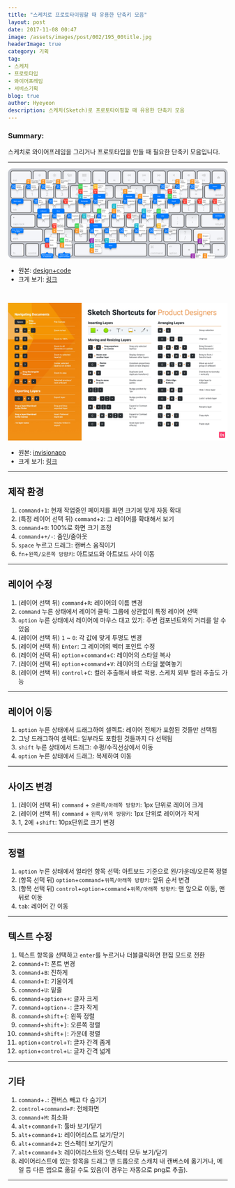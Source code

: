 ```yaml
---
title: "스케치로 프로토타이핑할 때 유용한 단축키 모음"
layout: post
date: 2017-11-08 00:47
image: /assets/images/post/002/195_00title.jpg
headerImage: true
category: 기획
tag:
- 스케치
- 프로토타입
- 와이어프레임
- 서비스기획
blog: true
author: Hyeyeon
description: 스케치(Sketch)로 프로토타이핑할 때 유용한 단축키 모음
---
```


### Summary:

스케치로 와이어프레임을 그리거나 프로토타입을 만들 때 필요한 단축키 모음입니다.

---

![pic1](/assets/images/post/002/195_01.png)

* 원본: [design+code](http://v1.designcode.io/sketch-keyboard)
* 크게 보기: [링크](https://imyeonn.github.io/assets/images/post/002/195_01.png)

<br>

![pic1](/assets/images/post/002/195_02.jpg)

* 원본: [invisionapp](https://www.invisionapp.com/blog/sketch-shortcuts/)
* 크게 보기: [링크](https://imyeonn.github.io/assets/images/post/002/195_02.jpg)

---

## 제작 환경

1. `command`+`1`: 현재 작업중인 페이지를 화면 크기에 맞게 자동 확대
2. (특정 레이어 선택 뒤) `command`+`2`: 그 레이어를 확대해서 보기
3. `command`+`0`: 100%로 화면 크기 조정
4. `command`+`+/-`: 줌인/줌아웃
5. `space` 누르고 드래그: 캔버스 움직이기
6. `fn`+`왼쪽/오른쪽 방향키`: 아트보드와 아트보드 사이 이동

---

## 레이어 수정

1. (레이어 선택 뒤) `command`+`R`: 레이어의 이름 변경
2. `command` 누른 상태에서 레이어 클릭: 그룹에 상관없이 특정 레이어 선택
3. `option` 누른 상태에서 레이어에 마우스 대고 있기: 주변 컴포넌트와의 거리를 알 수 있음
4. (레이어 선택 뒤) `1` ~ `0`: 각 값에 맞게 투명도 변경
5. (레이어 선택 뒤) `Enter`: 그 레이어의 벡터 포인트 수정
6. (레이어 선택 뒤) `option`+`command`+`C`: 레이어의 스타일 복사
7. (레이어 선택 뒤) `option`+`command`+`V`: 레이어의 스타일 붙여놓기
8. (레이어 선택 뒤) `control`+`C`: 컬러 추출해서 바로 적용. 스케치 외부 컬러 추출도 가능

---

## 레이어 이동

1. `option` 누른 상태에서 드래그하여 셀렉트: 레이어 전체가 포함된 것들만 선택됨
2. 그냥 드래그하여 셀렉트: 일부라도 포함된 것들까지 다 선택됨
3. `shift` 누른 상태에서 드래그: 수평/수직선상에서 이동
4. `option` 누른 상태에서 드래그: 복제하여 이동

---

## 사이즈 변경

1. (레이어 선택 뒤) `command` + `오른쪽/아래쪽 방향키`: 1px 단위로 레이어 크게
2. (레이어 선택 뒤) `command` + `왼쪽/위쪽 방향키`: 1px 단위로 레이어가 작게
3. 1, 2에 +`shift`: 10px단위로 크기 변경

---

## 정렬

1. `option` 누른 상태에서 얼라인 항목 선택: 아트보드 기준으로 왼/가운데/오른쪽 정렬
2. (항목 선택 뒤) `option`+`command`+`위쪽/아래쪽 방향키`: 앞뒤 순서 변경
3. (항목 선택 뒤) `control`+`option`+`command`+`위쪽/아래쪽 방향키`: 맨 앞으로 이동, 맨 뒤로 이동
4. `tab`: 레이어 간 이동

---

## 텍스트 수정

1. 텍스트 항목을 선택하고 `enter`를 누르거나 더블클릭하면 편집 모드로 전환
2. `command`+`T`: 폰트 변경
3. `command`+`B`: 진하게
4. `command`+`I`: 기울이게
5. `command`+`U`: 밑줄
6. `command`+`option`+`+`: 글자 크게
7. `command`+`option`+`-`: 글자 작게
8. `command`+`shift`+`{`: 왼쪽 정렬
9. `command`+`shift`+`}`: 오른쪽 정렬
10. `command`+`shift`+`|`: 가운데 정렬
11. `option`+`control`+`T`: 글자 간격 좁게
12. `option`+`control`+`L`: 글자 간격 넓게

---

## 기타

1. `command`+`.`: 캔버스 빼고 다 숨기기
2. `control`+`command`+`F`: 전체화면
3. `command`+`M`: 최소화
4. `alt`+`command`+`T`: 툴바 보기/닫기
5. `alt`+`command`+`1`: 레이어리스트 보기/닫기
6. `alt`+`command`+`2`: 인스펙터 보기/닫기
7. `alt`+`command`+`3`: 레이어리스트와 인스펙터 모두 보기/닫기
8. 레이어리스트에 있는 항목을 드래그 앤 드롭으로 스캐치 내 캔버스에 옮기거나, 메일 등 다른 앱으로 옮길 수도 있음(이 경우는 자동으로 png로 추출).

---
